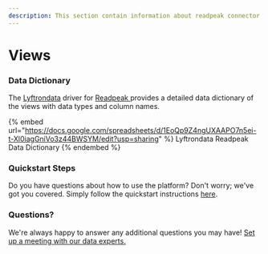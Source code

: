 ```yaml
---
description: This section contain information about readpeak connector views information
---
```


# Views

### Data Dictionary

The [Lyftrondata](https://www.lyftrondata.com/) driver for [Readpeak](https://www.lyftrondata.com/integration/Readpeak/)[ ](https://www.lyftrondata.com/integration/readpeak/)provides a detailed data dictionary of the views with data types and column names.

{% embed url="https://docs.google.com/spreadsheets/d/1EoQp9Z4ngUXAAPO7n5ei-t-Xl0iagGniVo3z44BWSYM/edit?usp=sharing" %}
Lyftrondata Readpeak Data Dictionary
{% endembed %}

### Quickstart Steps

Do you have questions about how to use the platform? Don't worry; we've got you covered. Simply follow the quickstart instructions [here](../../../../quickstart-steps.md).

### Questions? <a href="#questions" id="questions"></a>

We're always happy to answer any additional questions you may have! [Set up a meeting with our data experts.](https://www.lyftrondata.com/book-a-meeting/)


